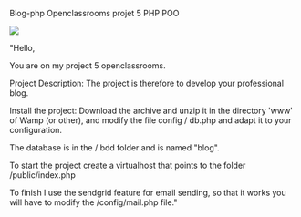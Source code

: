 Blog-php
Openclassrooms projet 5 PHP POO


<a href="https://www.codacy.com/app/siggwer/Blog-php?utm_source=github.com&amp;utm_medium=referral&amp;utm_content=siggwer/Blog-php&amp;utm_campaign=Badge_Grade"><img src="https://api.codacy.com/project/badge/Grade/ebdf191541024da1b3364534f80935af"/></a>


"Hello,

You are on my project 5 openclassrooms.

Project Description: The project is therefore to develop your professional blog.

Install the project: Download the archive and unzip it in the directory 'www' of Wamp (or other), and modify the file config / db.php and adapt it to your configuration.

The database is in the / bdd folder and is named "blog".

To start the project create a virtualhost that points to the folder /public/index.php

To finish I use the sendgrid feature for email sending, so that it works you will have to modify the /config/mail.php file."
